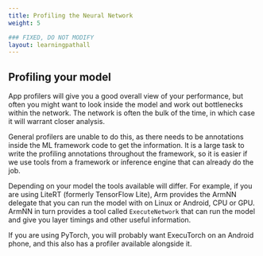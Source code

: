 ```yaml
---
title: Profiling the Neural Network
weight: 5

### FIXED, DO NOT MODIFY
layout: learningpathall
---
```


## Profiling your model
App profilers will give you a good overall view of your performance, but often you might want to look inside the model and work out bottlenecks within the network. The network is often the bulk of the time, in which case it will warrant closer analysis. 

General profilers are unable to do this, as there needs to be annotations inside the ML framework code to get the information. It is a large task to write the profiling annotations throughout the framework, so it is easier if we use tools from a framework or inference engine that can already do the job.

Depending on your model the tools available will differ. For example, if you are using LiteRT (formerly TensorFlow Lite), Arm provides the ArmNN delegate that you can run the model with on Linux or Android, CPU or GPU. ArmNN in turn provides a tool called `ExecuteNetwork` that can run the model and give you layer timings and other useful information.

If you are using PyTorch, you will probably want ExecuTorch on an Android phone, and this also has a profiler available alongside it.
